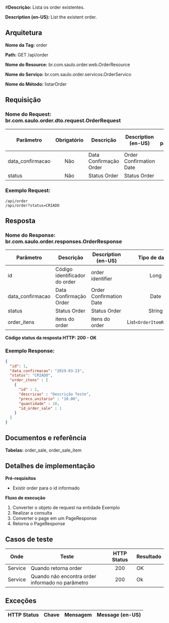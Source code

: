#**Descrição:** Lista os order existentes.

**Description (en-US):** List the existent order.

## **Arquitetura**

**Nome da Tag:** order

**Path:** GET /api/order

**Nome do Resource:** br.com.saulo.order.web.OrderResource

**Nome do Serviço:** br.com.saulo.order.servicos.OrderServico

**Nome do Método:** listarOrder

## **Requisição**

### **Nome do Request:** br.com.saulo.order.dto.request.OrderRequest

|Parâmetro | Obrigatório | Descrição | Description (en-US) | Tipo parâmetro | Tipo de dados | Exemplo | Validador |
|---|:---:|---|---|:---:|:---:|---|---|
| data_confirmacao | Não | Data Confirmação Order | Order Confirmation Date | Query | Date | "2019-03-23" | |
| status | Não | Status Order |  Status Order | Query | String | "CRIADO" | MAX(50)|

### **Exemplo Request:**
```
/api/order
/api/order?status=CRIADO
```

## **Resposta**

### **Nome do Response:** br.com.saulo.order.responses.OrderResponse

|Parâmetro | Descrição | Description (en-US) | Tipo de dados | Exemplo | Ordenação |
|---|---|---|:---:|---|:---:|
| id | Código identificador do order | order identifier | Long | 1 | X |
| data_confirmacao | Data Confirmação Order | Order Confirmation Date | Date | "2019-03-23" | 
| status | Status Order | Status Order | String | "CRIADO" |
| order_itens | itens do order | itens do order | List```<OrderItemResponse>``` | List```<OrderItemResponse>``` |


**Código status da resposta HTTP: 200 -  OK**

### **Exemplo Response:**
```json
{
  "id": 1,
  "data_confirmacao": "2019-03-23",
  "status": "CRIADO",
  "order_itens" : [
    {
      "id" : 1,
      "descricao" : "Descrição Teste",
      "preco_unitario" : "10.00",
	  "quantidade" : 10,
	  "id_order_sale" : 1 
    }
  ]
}
```

## **Documentos e referência**

**Tabelas:** order_sale, order_sale_item

## **Detalhes de implementação**

**Pré-requisitos**
* Existir order para o id informado

**Fluxo de execução**

1. Converter o objeto de request na entidade Exemplo
2. Realizar a consulta
3. Converter o page em um PageResponse
4. Retorna o PageResponse

## **Casos de teste**
| Onde | Teste | HTTP Status | Resultado |
| :---: | --- | :---: | --- |
| Service | Quando retorna order | 200 | OK |
| Service | Quando não encontra order informado no parâmetro | 200 | Ok |

## **Exceções**

| HTTP Status | Chave | Mensagem | Message (en-US) |
|:---:|---|---|---|
